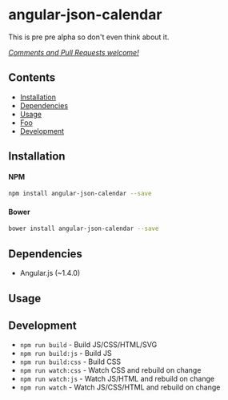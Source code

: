 # angular-json-calendar

This is pre pre alpha so don't even think about it.


_[Comments and Pull Requests welcome!][issues]_


## Contents

- [Installation](#installation)
- [Dependencies](#dependencies)
- [Usage](#usage)
- [Foo](#foo)
- [Development](#development)



## Installation

#### NPM
```bash
npm install angular-json-calendar --save
```

#### Bower
```bash
bower install angular-json-calendar --save
```

## Dependencies

- Angular.js (~1.4.0)


## Usage




## Development

- `npm run build` - Build JS/CSS/HTML/SVG
- `npm run build:js` - Build JS
- `npm run build:css` - Build CSS
- `npm run watch:css` - Watch CSS and rebuild on change
- `npm run watch:js` - Watch JS/HTML and rebuild on change
- `npm run watch` - Watch JS/CSS/HTML and rebuild on change




[issues]: https://github.com/benjamincharity/angular-json-calendar/issues


